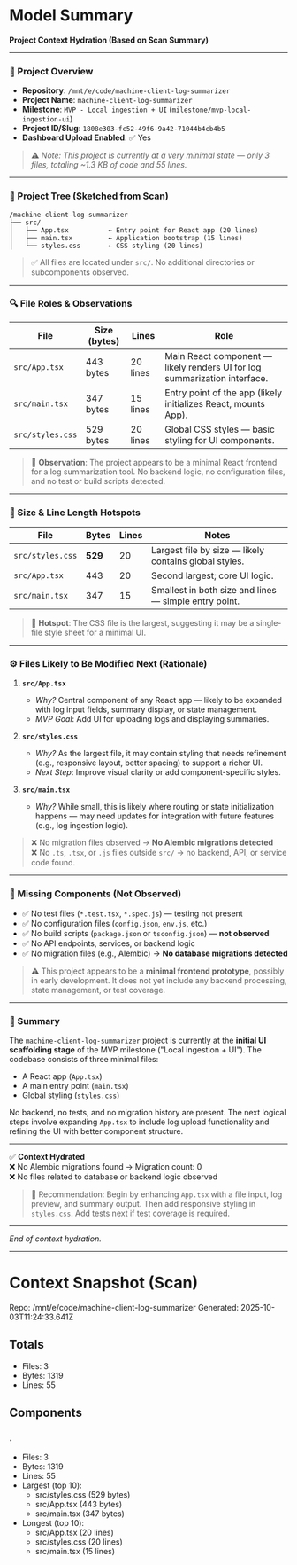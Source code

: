 # Model Summary

**Project Context Hydration (Based on Scan Summary)**

---

### 📁 Project Overview  
- **Repository**: `/mnt/e/code/machine-client-log-summarizer`  
- **Project Name**: `machine-client-log-summarizer`  
- **Milestone**: `MVP - Local ingestion + UI` (`milestone/mvp-local-ingestion-ui`)  
- **Project ID/Slug**: `1808e303-fc52-49f6-9a42-71044b4cb4b5`  
- **Dashboard Upload Enabled**: ✅ Yes  

> ⚠️ *Note: This project is currently at a very minimal state — only 3 files, totaling ~1.3 KB of code and 55 lines.*

---

### 📂 Project Tree (Sketched from Scan)

```
/machine-client-log-summarizer
├── src/
│   ├── App.tsx          ← Entry point for React app (20 lines)
│   ├── main.tsx         ← Application bootstrap (15 lines)
│   └── styles.css       ← CSS styling (20 lines)
```

> ✅ All files are located under `src/`. No additional directories or subcomponents observed.

---

### 🔍 File Roles & Observations

| File | Size (bytes) | Lines | Role |
|------|--------------|-------|------|
| `src/App.tsx` | 443 bytes | 20 lines | Main React component — likely renders UI for log summarization interface. |
| `src/main.tsx` | 347 bytes | 15 lines | Entry point of the app (likely initializes React, mounts App). |
| `src/styles.css` | 529 bytes | 20 lines | Global CSS styles — basic styling for UI components. |

> 🔎 **Observation**: The project appears to be a minimal React frontend for a log summarization tool. No backend logic, no configuration files, and no test or build scripts detected.

---

### 📏 Size & Line Length Hotspots

| File | Bytes | Lines | Notes |
|------|-------|--------|-------|
| `src/styles.css` | **529** | 20 | Largest file by size — likely contains global styles. |
| `src/App.tsx` | 443 | 20 | Second largest; core UI logic. |
| `src/main.tsx` | 347 | 15 | Smallest in both size and lines — simple entry point. |

> 📌 **Hotspot**: The CSS file is the largest, suggesting it may be a single-file style sheet for a minimal UI.

---

### ⚙️ Files Likely to Be Modified Next (Rationale)

1. **`src/App.tsx`**  
   - *Why?* Central component of any React app — likely to be expanded with log input fields, summary display, or state management.
   - *MVP Goal*: Add UI for uploading logs and displaying summaries.

2. **`src/styles.css`**  
   - *Why?* As the largest file, it may contain styling that needs refinement (e.g., responsive layout, better spacing) to support a richer UI.
   - *Next Step*: Improve visual clarity or add component-specific styles.

3. **`src/main.tsx`**  
   - *Why?* While small, this is likely where routing or state initialization happens — may need updates for integration with future features (e.g., log ingestion logic).

> ❌ No migration files observed → **No Alembic migrations detected**  
> ❌ No `.ts`, `.tsx`, or `.js` files outside `src/` → no backend, API, or service code found.

---

### 🚩 Missing Components (Not Observed)

- ✅ No test files (`*.test.tsx`, `*.spec.js`) — testing not present  
- ✅ No configuration files (`config.json`, `env.js`, etc.)  
- ✅ No build scripts (`package.json` or `tsconfig.json`) — **not observed**  
- ✅ No API endpoints, services, or backend logic  
- ✅ No migration files (e.g., Alembic) → **No database migrations detected**

> ⚠️ This project appears to be a **minimal frontend prototype**, possibly in early development. It does not yet include any backend processing, state management, or test coverage.

---

### 📝 Summary

The `machine-client-log-summarizer` project is currently at the **initial UI scaffolding stage** of the MVP milestone ("Local ingestion + UI"). The codebase consists of three minimal files:

- A React app (`App.tsx`)
- A main entry point (`main.tsx`)
- Global styling (`styles.css`)

No backend, no tests, and no migration history are present. The next logical steps involve expanding `App.tsx` to include log upload functionality and refining the UI with better component structure.

---

✅ **Context Hydrated**  
❌ No Alembic migrations found → Migration count: 0  
❌ No files related to database or backend logic observed  

> 🚀 Recommendation: Begin by enhancing `App.tsx` with a file input, log preview, and summary output. Then add responsive styling in `styles.css`. Add tests next if test coverage is required.

--- 

*End of context hydration.*

---

# Context Snapshot (Scan)

Repo: /mnt/e/code/machine-client-log-summarizer
Generated: 2025-10-03T11:24:33.641Z

## Totals
- Files: 3
- Bytes: 1319
- Lines: 55

## Components
### .
- Files: 3
- Bytes: 1319
- Lines: 55
- Largest (top 10):
  - src/styles.css (529 bytes)
  - src/App.tsx (443 bytes)
  - src/main.tsx (347 bytes)
- Longest (top 10):
  - src/App.tsx (20 lines)
  - src/styles.css (20 lines)
  - src/main.tsx (15 lines)
